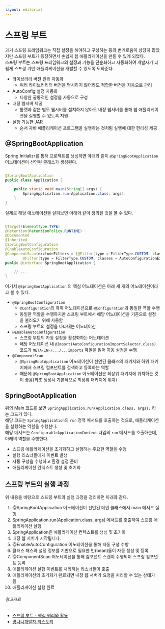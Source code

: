 ```yaml
---
layout: editorial
---
```


# 스프링 부트

과거 스프링 프레임워크는 직접 설정을 해야하고 구성하는 등의 번거로움이 상당히 많았지만 스프링 부트가 등장하면서 손쉽게 웹 애플리케이션을 만들 수 있게 되었다.  
스프링 부트는 스프링 프레임워크의 설정과 기능을 단순화하고 자동화하여 개발자가 더 쉽게 스프링 기반 애플리케이션을 개발할 수 있도록 도와준다.

- 라이브러리 버전 관리 자동화
    - 여러 라이브러리의 버전을 명시하지 않더라도 적합한 버전을 자동으로 관리
- AutoConfig 설정 자동화
    - 다양한 공통적인 설정을 자동으로 구성
- 내장 웹서버 제공
    - 톰캣과 같은 별도 웹서버를 설치하지 않아도 내장 웹서버를 통해 웹 애플리케이션을 실행할 수 있도록 지원
- 실행 가능한 JAR
    - 순서 자바 애플리케이션 프로그램을 실행하는 것처럼 실행에 대한 편리성 제공

## @SpringBootApplication

Spring Initializr를 통해 프로젝트를 생성하면 아래와 같이 `@SpringBootApplication` 어노테이션이 선언된 클래스가 생성된다.

```java

@SpringBootApplication
public class Application {

    public static void main(String[] args) {
        SpringApplication.run(Application.class, args);
    }
}
```

실제로 해당 애노테이션을 살펴보면 아래와 같이 정의된 것을 볼 수 있다.

```java

@Target(ElementType.TYPE)
@Retention(RetentionPolicy.RUNTIME)
@Documented
@Inherited
@SpringBootConfiguration
@EnableAutoConfiguration
@ComponentScan(excludeFilters = {@Filter(type = FilterType.CUSTOM, classes = TypeExcludeFilter.class),
        @Filter(type = FilterType.CUSTOM, classes = AutoConfigurationExcludeFilter.class)})
public @interface SpringBootApplication {

    // ...
}
```

여기서 `@SpringBootApplication` 의 핵심 어노테이션은 아래 세 개의 어노테이션이라고 볼 수 있다.

- `@SpringBootConfiguration`
    - `@Configuration`의 하위 어노테이션으로 `@Configuration`과 동일한 역할 수행
    - 동일한 역할을 수행하지만 스프링 부트에서 해당 어노테이션을 기준으로 설정을 불러오기 위해 사용함
    - 스프링 부트의 설정을 나타내는 어노테이션
- `@EnableAutoConfiguration`
    - 스프링 부트의 자동 설정을 활성화하는 어노테이션
    - 해당 어노테이션 내 `@Import(AutoConfigurationImportSelector.class)` 코드가 `META-INF/.../...imports` 파일을 읽어 자동 설정을 수행
- `@ComponentScan`
    - `@SpringBootApplication` 어노테이션이 선언된 클래스의 패키지와 하위 패키지에서 스프링 컴포넌트를 검색하고 등록하는 역할
    - 때문에 `@SpringBootApplication` 어노테이션은 최상위 패키지에 위치하는 것이 좋음(최초 생성시 기본적으로 최상위 패키지에 위치)

## SpringBootApplication

위의 Main 코드를 보면 `SpringApplication.run(Application.class, args);` 라는 코드가 있다.  
해당 코드는 `SpringApplication`의 `run` 정적 메서드를 호출하는 것으로, 애플리케이션을 실행하는 역할을 수행한다.  
해당 메서드는 `ConfigurableApplicationContext` 타입의 `run` 메서드를 호출하는데, 아래의 역할을 수행한다.

- 스프링 애플리케이션을 초기화하고 실행하는 주요한 역할을 수행
- 실행 리스너들에게 이벤트 발생
- 자동 구성을 수행하고 환경 설정 준비
- 애플리케이션 컨텍스트 생성 및 초기화

## 스프링 부트의 실행 과정

위 내용을 바탕으로 스프링 부트의 실행 과정을 정리하면 아래와 같다.

1. @SpringBootApplication 어노테이션이 선언된 메인 클래스에서 main 메서드 실행
2. SpringApplication.run(Application.class, args) 메서드를 호출하여 스프링 애플리케이션 실행
3. SpringApplication은 애플리케이션 컨텍스트를 생성 및 초기화
4. 내장 웹 서버가 시작됩니다.
5. @EnableAutoConfiguration 어노테이션을 통해 자동 구성 수향
6. 클래스 패스와 설정 정보를 기반으로 필요한 빈(bean)들이 자동 생성 및 등록
7. @ComponentScan 어노테이션을 통해 컴포넌트 스캔이 수행되어 스프링 컴포넌트 등록
8. 애플리케이션 실행 이벤트를 처리하는 리스너들이 호출
9. 애플리케이션의 초기화가 완료되면 내장 웹 서버가 요청을 처리할 수 있는 상태가 됨
10. 애플리케이션 실행 완료

###### 참고자료

- [스프링 부트 - 핵심 원리와 활용](https://www.inflearn.com/course/스프링부트-핵심원리-활용)
- [망나니개발자 티스토리](https://mangkyu.tistory.com/213)